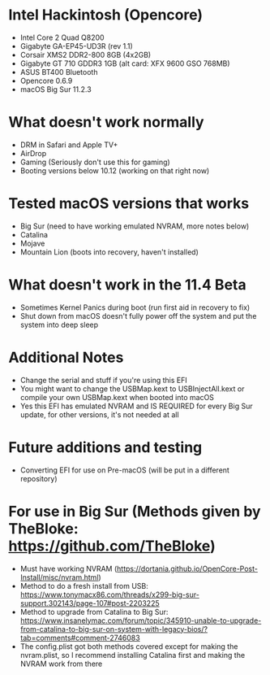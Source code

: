 # Intel Hackintosh (Opencore)
- Intel Core 2 Quad Q8200
- Gigabyte GA-EP45-UD3R (rev 1.1)
- Corsair XMS2 DDR2-800 8GB (4x2GB)
- Gigabyte GT 710 GDDR3 1GB (alt card: XFX 9600 GSO 768MB)
- ASUS BT400 Bluetooth
- Opencore 0.6.9
- macOS Big Sur 11.2.3

# What doesn't work normally
- DRM in Safari and Apple TV+
- AirDrop
- Gaming (Seriously don't use this for gaming)
- Booting versions below 10.12 (working on that right now)

# Tested macOS versions that works
- Big Sur (need to have working emulated NVRAM, more notes below)
- Catalina
- Mojave
- Mountain Lion (boots into recovery, haven't installed)

# What doesn't work in the 11.4 Beta
- Sometimes Kernel Panics during boot (run first aid in recovery to fix)
- Shut down from macOS doesn't fully power off the system and put the system into deep sleep

# Additional Notes
- Change the serial and stuff if you're using this EFI
- You might want to change the USBMap.kext to USBInjectAll.kext or compile your own USBMap.kext when booted into macOS
- Yes this EFI has emulated NVRAM and IS REQUIRED for every Big Sur update, for other versions, it's not needed at all

# Future additions and testing
- Converting EFI for use on Pre-macOS (will be put in a different repository)

# For use in Big Sur (Methods given by TheBloke: https://github.com/TheBloke)
- Must have working NVRAM (https://dortania.github.io/OpenCore-Post-Install/misc/nvram.html)
- Method to do a fresh install from USB: https://www.tonymacx86.com/threads/x299-big-sur-support.302143/page-107#post-2203225
- Method to upgrade from Catalina to Big Sur: https://www.insanelymac.com/forum/topic/345910-unable-to-upgrade-from-catalina-to-big-sur-on-system-with-legacy-bios/?tab=comments#comment-2746083
- The config.plist got both methods covered except for making the nvram.plist, so I recommend installing Catalina first and making the NVRAM work from there
